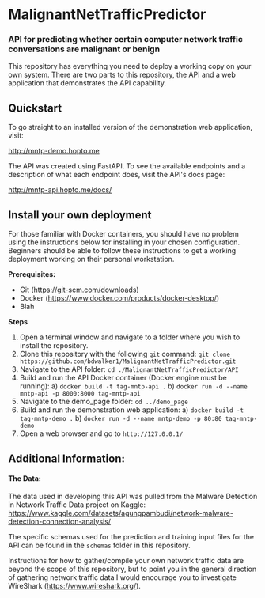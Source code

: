 # MalignantNetTrafficPredictor
### API for predicting whether certain computer network traffic conversations are malignant or benign

This repository has everything you need to deploy a working copy on your own system.
There are two parts to this repository, the API and a web application that
demonstrates the API capability.

## Quickstart
To go straight to an installed version of the demonstration web application, 
visit:

http://mntp-demo.hopto.me

The API was created using FastAPI. To see the available endpoints and a
description of what each endpoint does, visit the API's docs page:

http://mntp-api.hopto.me/docs/

## Install your own deployment

For those familiar with Docker containers, you should have no problem using
the instructions below for installing in your chosen configuration. 
Beginners should be able to follow these instructions to get a working
deployment working on their personal workstation.

**Prerequisites:**
- Git (https://git-scm.com/downloads)
- Docker (https://www.docker.com/products/docker-desktop/)
- Blah

**Steps**
1) Open a terminal window and navigate to a folder where you wish to install the repository.
2) Clone this repository with the following `git` command:
    `git clone https://github.com/bdwalker1/MalignantNetTrafficPredictor.git`
3) Navigate to the API folder:
    `cd ./MalignantNetTrafficPredictor/API`
4) Build and run the API Docker container (Docker engine must be running):
   a) `docker build -t tag-mntp-api .`
   b) `docker run -d --name mntp-api -p 8000:8000 tag-mntp-api`
5) Navigate to the demo_page folder:
    `cd ../demo_page`
6) Build and run the demonstration web application:
   a) `docker build -t tag-mntp-demo .`
   b) `docker run -d --name mntp-demo -p 80:80 tag-mntp-demo`
7) Open a web browser and go to `http://127.0.0.1/`

## Additional Information:

#### The Data:
The data used in developing this API was pulled from the 
Malware Detection in Network Traffic Data project on Kaggle:
https://www.kaggle.com/datasets/agungpambudi/network-malware-detection-connection-analysis/

The specific schemas used for the prediction and training input files for the
API can be found in the `schemas` folder in this repository.

Instructions for how to gather/compile your own network traffic data are beyond
the scope of this repository, but to point you in the general direction
of gathering network traffic data I would encourage you to investigate
WireShark (https://www.wireshark.org/).
